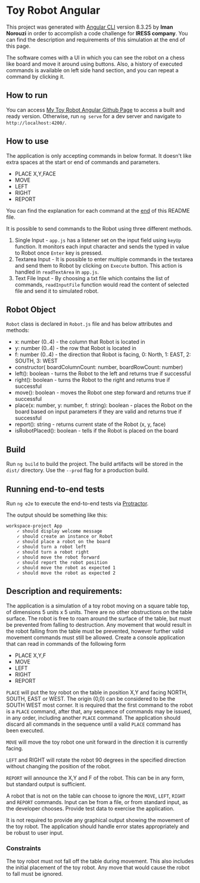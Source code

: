 # Toy Robot Angular

This project was generated with [Angular CLI](https://github.com/angular/angular-cli) version 8.3.25 by **Iman Norouzi** in order to accomplish a code challenge for **IRESS company**.
You can find the description and requirements of this simulation at the end of this page.

The software comes with a UI in which you can see the robot on a chess like board and move it around using buttons. Also, a history of executed commands is available on left side hand section, and you can repeat a command by clicking it.

## How to run

You can access [My Toy Robot Angular Github Page](https://imannorouzi.github.io/toy-robot-angular-built/) to access a built and ready version. Otherwise, run `ng serve` for a dev server and navigate to `http://localhost:4200/`.

## How to use

The application is only accepting commands in below format. It doesn't like extra spaces at the start or end of commands and parameters.

* PLACE X,Y,FACE
* MOVE
* LEFT
* RIGHT
* REPORT
 
 You can find the explanation for each command at the [end](#description-and-requirements) of this README file.

It is possible to send commands to the Robot using three different methods.

1. Single Input - `app.js` has a listener set on the input field using `keyUp` function. It monitors each input character and sends the typed in value to Robot once `Enter` key is pressed. 
1. Textarea Input - It is possible to enter multiple commands in the textarea and send them to Robot by clicking on `Execute` button. This action is handled in `readTextArea` in `app.js`.
1. Text File Input - By choosing a txt file which contains the list of commands, `readInputFile` function would read the content of selected file and send it to simulated robot.

## Robot Object


`Robot` class is declared in `Robot.js` file and has below attributes and methods:
* x: number (0..4) - the column that Robot is located in
* y: number (0..4) - the row that Robot is located in
* f: number (0..4) - the direction that Robot is facing, 0: North, 1: EAST, 2: SOUTH, 3: WEST
* constructor( boardColumnCount: number, boardRowCount: number) 
* left(): boolean - turns the Robot to the left and returns true if successful
* right(): boolean - turns the Robot to the right and returns true if successful
* move(): boolean - moves the Robot one step forward and returns true if successful
* place(x: number, y: number, f: string): boolean - places the Robot on the board based on input parameters if they are valid and returns true if successful
* report(): string - returns current state of the Robot (x, y, face)
* isRobotPlaced(): boolean - tells if the Robot is placed on the board


## Build

Run `ng build` to build the project. The build artifacts will be stored in the `dist/` directory. Use the `--prod` flag for a production build.

## Running end-to-end tests

Run `ng e2e` to execute the end-to-end tests via [Protractor](http://www.protractortest.org/).

The output should be something like this:

```
workspace-project App
    ✓ should display welcome message
    ✓ should create an instance or Robot
    ✓ should place a robot on the board
    ✓ should turn a robot left
    ✓ should turn a robot right
    ✓ should move the robot forward
    ✓ should report the robot position
    ✓ should move the robot as expected 1
    ✓ should move the robot as expected 2
```


## Description and requirements:
The application is a simulation of a toy robot moving on a square table top, of dimensions 5 units x 5 units. There are no
other obstructions on the table surface. The robot is free to roam around the surface of the table, but must be prevented
from falling to destruction. Any movement that would result in the robot falling from the table must be prevented,
however further valid movement commands must still be allowed.
Create a console application that can read in commands of the following form
 
* PLACE X,Y,F
* MOVE
* LEFT
* RIGHT
* REPORT

`PLACE` will put the toy robot on the table in position X,Y and facing NORTH, SOUTH, EAST or WEST. The origin (0,0)
can be considered to be the SOUTH WEST most corner. It is required that the first command to the robot is a `PLACE`
command, after that, any sequence of commands may be issued, in any order, including another `PLACE` command. The
application should discard all commands in the sequence until a valid `PLACE` command has been executed.

`MOVE` will move the toy robot one unit forward in the direction it is currently facing.

`LEFT` and RIGHT will rotate the robot 90 degrees in the specified direction without changing the position of the robot.

`REPORT` will announce the X,Y and F of the robot. This can be in any form, but standard output is sufficient.

A robot that is not on the table can choose to ignore the `MOVE`, `LEFT`, `RIGHT` and `REPORT` commands.
Input can be from a file, or from standard input, as the developer chooses.
Provide test data to exercise the application.

It is not required to provide any graphical output showing the movement of the toy robot.
The application should handle error states appropriately and be robust to user input.

### Constraints
The toy robot must not fall off the table during movement. This also includes the initial placement of the toy robot. Any
move that would cause the robot to fall must be ignored.
